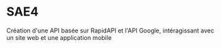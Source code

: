 # SAE4
Création d'une API basée sur RapidAPI et l'API Google, intéragissant avec un site web et une application mobile
